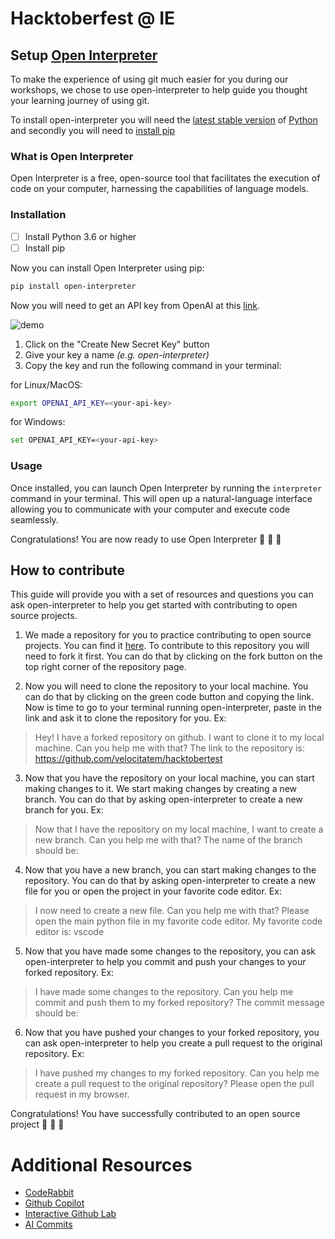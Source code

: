 # Hacktoberfest @ IE


## Setup [Open Interpreter](https://docs.openinterpreter.com/introduction)
To make the experience of using git much easier for you during our workshops, we chose to use open-interpreter to help guide you thought your learning journey of using git.

To install open-interpreter you will need the [latest stable version](https://www.python.org/downloads/) of [Python](https://www.python.org/downloads/) and secondly you will need to [install pip](https://pip.pypa.io/en/stable/installation/)

### What is Open Interpreter
Open Interpreter is a free, open-source tool that facilitates the execution of code on your computer, harnessing the capabilities of language models.

### Installation
+ [ ] Install Python 3.6 or higher
+ [ ] Install pip

Now you can install Open Interpreter using pip:
```bash
pip install open-interpreter
```

Now you will need to get an API key from OpenAI at this [link](https://platform.openai.com/account/api-keys).


![demo](https://static1.howtogeekimages.com/wordpress/wp-content/uploads/2023/04/red-arrow-pointing-to-the-button-that-generates-a-new-API-key.jpg?q=50&fit=crop&w=750&dpr=1.5)

1. Click on the "Create New Secret Key" button
2. Give your key a name _(e.g. open-interpreter)_
3. Copy the key and run the following command in your terminal:


for Linux/MacOS:
```bash
export OPENAI_API_KEY=<your-api-key>
```

for Windows:
```bash
set OPENAI_API_KEY=<your-api-key>
```

### Usage
Once installed, you can launch Open Interpreter by running the `interpreter` command in your terminal. This will open up a natural-language interface allowing you to communicate with your computer and execute code seamlessly.

Congratulations! You are now ready to use Open Interpreter :tada: :tada: :tada:


## How to contribute
This guide will provide you with a set of resources and questions you can ask open-interpreter to help you get started with contributing to open source projects.

1. We made a repository for you to practice contributing to open source projects. You can find it [here](https://github.com/haxybaxy/testrepo). To contribute to this repository you will need to fork it first. You can do that by clicking on the fork button on the top right corner of the repository page.

2. Now you will need to clone the repository to your local machine. You can do that by clicking on the green code button and copying the link. Now is time to go to your terminal running open-interpreter, paste in the link and ask it to clone the repository for you. Ex:

> Hey! I have a forked repository on github. I want to clone it to my local machine. Can you help me with that? The link to the repository is: https://github.com/velocitatem/hacktobertest

3. Now that you have the repository on your local machine, you can start making changes to it. We start making changes by creating a new branch. You can do that by asking open-interpreter to create a new branch for you. Ex:

> Now that I have the repository on my local machine, I want to create a new branch. Can you help me with that? The name of the branch should be: <my-new-branch>

4. Now that you have a new branch, you can start making changes to the repository. You can do that by asking open-interpreter to create a new file for you or open the project in your favorite code editor. Ex:

> I now need to create a new file. Can you help me with that? Please open the main python file in my favorite code editor. My favorite code editor is: vscode

5. Now that you have made some changes to the repository, you can ask open-interpreter to help you commit and push your changes to your forked repository. Ex:

> I have made some changes to the repository. Can you help me commit and push them to my forked repository? The commit message should be: <my first commit>

6. Now that you have pushed your changes to your forked repository, you can ask open-interpreter to help you create a pull request to the original repository. Ex:

> I have pushed my changes to my forked repository. Can you help me create a pull request to the original repository? Please open the pull request in my browser.

Congratulations! You have successfully contributed to an open source project :tada: :tada: :tada:


# Additional Resources
+ [CodeRabbit](https://coderabbit.ai/)
+ [Github Copilot](https://github.com/features/copilot)
+ [Interactive Github Lab](https://skills.github.com/)
+ [AI Commits](https://github.com/Nutlope/aicommits)
